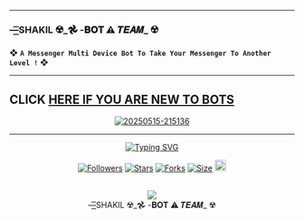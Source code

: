 ---------

###  —͟͟͞͞SHAKIL ☢️_𖣘 -𝐁𝐎𝐓 ⚠️ 𝑻𝑬𝑨𝑴_ ☢️
❖ **`A Messenger Multi Device Bot To Take Your Messenger To Another Level !`** ❖

----------

## CLICK <a href="https://github.com/cyber-Shakil/CYBER-BOT-COMMUNITY/issues">HERE IF YOU ARE NEW TO BOTS</a>

<p align="center">
  <a href="https://postimg.cc/QHC0ZhjF" target="_blank">
    <img src="https://i.postimg.cc/c4MjYLjB/20250515-215136.jpg" border="0" alt="20250515-215136"/>
  </a>
</p>

-------

<p align="center">
  <a href="#"><img src="http://readme-typing-svg.herokuapp.com?color=cyan&center=true&vCenter=true&multiline=false&lines=`𝗜𝘀𝗹𝗮𝗺𝗶𝗰𝗸+𝗰𝗵𝗮𝘁+𝗯𝗼𝘁+V2`" alt="Typing SVG"></a>
</p>

<p align="center">
  <a href="https://github.com/cyber-Shakil/"><img title="Followers" src="https://img.shields.io/github/followers/cyber-Shakil?color=blue&style=flat-square"></a>
  <a href="https://github.com/cyber-Shakil/CYBER-BOT-COMMUNITY/stargazers/"><img title="Stars" src="https://img.shields.io/github/stars/cyber-Shakil/CYBER-BOT-COMMUNITY/?color=blue&style=flat-square"></a>
  <a href="https://github.com/cyber-Shakil/CYBER-BOT-COMMUNITY/network/members"><img title="Forks" src="https://img.shields.io/github/forks/cyber-Shakil/CYBER-BOT-COMMUNITY?color=blue&style=flat-square"></a>
  <a href="https://github.com/cyber-Shakil/CYBER-BOT-COMMUNITY/"><img title="Size" src="https://img.shields.io/github/repo-size/cyber-Shakil/CYBER-BOT-COMMUNITY?style=flat-square&color=blue"></a>
  <a href="https://github.com/cyber-Shakil/CYBER-BOT-COMMUNITY/graphs/commit-activity"><img height="20" src="https://img.shields.io/badge/Maintained%3F-yes-green.svg"></a>
</p>

<div align="center"><br> 
  <img src="https://profile-counter.glitch.me/SILENT-SOBX-MD/count.svg" /><br>—͟͟͞͞SHAKIL ☢️_𖣘 -𝐁𝐎𝐓 ⚠️ 𝑻𝑬𝑨𝑴_ ☢️
</div>
